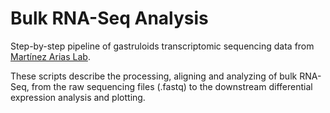 # Bulk RNA-Seq Analysis
Step-by-step pipeline of gastruloids transcriptomic sequencing data from [Martínez Arias Lab](https://amapress.upf.edu/]).

These scripts describe the processing, aligning and analyzing of bulk RNA-Seq, from the raw sequencing files (.fastq) to the downstream differential expression analysis and plotting.
